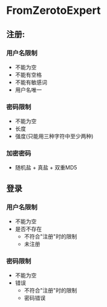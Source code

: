 # FromZerotoExpert

## 注册:
### 用户名限制
+ 不能为空
+ 不能有空格
+ 不能有敏感词
+ 用户名唯一
### 密码限制
+ 不能为空
+ 长度
+ 强度(只能用三种字符中至少两种)
### 加密密码
+ 随机盐 + 真盐 + 双重MD5
## 登录
### 用户名限制
+ 不能为空
+ 是否不存在
    + 不符合"注册"时的限制
    + 未注册
### 密码限制
+ 不能为空
+ 错误
    + 不符合"注册"时的限制
    + 密码错误